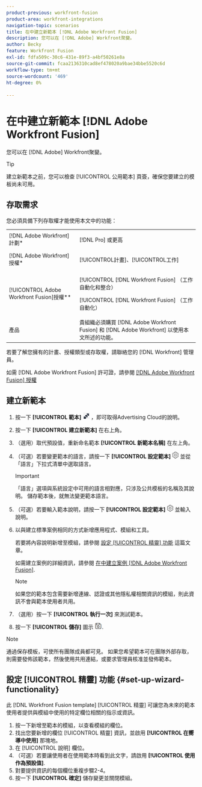 ```yaml
---
product-previous: workfront-fusion
product-area: workfront-integrations
navigation-topic: scenarios
title: 在中建立新範本 [!DNL Adobe Workfront Fusion]
description: 您可以在 [!DNL Adobe] Workfront聚變。
author: Becky
feature: Workfront Fusion
exl-id: fdfa509c-30c6-431e-89f3-a4bf50261e8a
source-git-commit: fcaa2136310cad8ef478020a9bae34bbe5520c6d
workflow-type: tm+mt
source-wordcount: '469'
ht-degree: 0%

---
```


# 在中建立新範本 [!DNL Adobe Workfront Fusion]

您可以在 [!DNL Adobe] Workfront聚變。

>[!TIP]
>
>建立新範本之前，您可以檢查 [!UICONTROL 公用範本] 頁簽，確保您要建立的模板尚未可用。

## 存取需求

您必須具備下列存取權才能使用本文中的功能：

<table style="table-layout:auto"> 
 <col> 
 <col> 
 <tbody> 
  <tr> 
    <td role="rowheader">[!DNL Adobe Workfront] 計劃*</td> 
   <td> <p>[!DNL Pro] 或更高</p> </td> 
  </tr> 
  <tr data-mc-conditions=""> 
   <td role="rowheader">[!DNL Adobe Workfront] 授權*</td> 
   <td> <p>[!UICONTROL計畫]、[!UICONTROL工作]</p> </td> 
  </tr> 
  <tr> 
   <td role="rowheader">[!UICONTROL Adobe Workfront Fusion]授權**</td> 
  <td> <p>[!UICONTROL [!DNL Workfront Fusion] （工作自動化和整合） </p><p>[!UICONTROL [!DNL Workfront Fusion] （工作自動化） </p>  </td>    </tr> 
  </tr> 
  <tr> 
   <td role="rowheader">產品</td> 
   <td>貴組織必須購買 [!DNL Adobe Workfront Fusion] 和 [!DNL Adobe Workfront] 以使用本文所述的功能。</td> 
  </tr> 
 </tbody> 
</table>

若要了解您擁有的計畫、授權類型或存取權，請聯絡您的 [!DNL Workfront] 管理員。

如需 [!DNL Adobe Workfront Fusion] 許可證，請參閱 [[!DNL Adobe Workfront Fusion] 授權](../../../workfront-fusion/get-started/license-automation-vs-integration.md)

## 建立新範本

1. 按一下 **[!UICONTROL 範本]** ![](assets/fusion-template-icon.png) ，即可取得Advertising Cloud的說明。
1. 按一下 **[!UICONTROL 建立新範本]** 在右上角。
1. （選用）取代預設值，重新命名範本 **[!UICONTROL 新範本名稱]** 在左上角。
1. （可選）若要變更範本的語言，請按一下 **[!UICONTROL 設定範本]** ![](assets/fusion-scenario-settings-icon.png) 並從「語言」下拉式清單中選取語言。

   >[!IMPORTANT]
   >
   >「語言」選項與系統設定中可用的語言相對應，只涉及公共模板的名稱及其說明。 儲存範本後，就無法變更範本語言。

1. （可選）若要輸入範本說明，請按一下 **[!UICONTROL 設定範本]** ![](assets/fusion-scenario-settings-icon.png) 並輸入說明。
1. 以與建立標準案例相同的方式新增應用程式、模組和工具。

   若要將內容說明新增至模組，請參閱 [設定 [!UICONTROL 精靈] 功能](#set-up-wizard-functionality) 這篇文章。

   如需建立案例的詳細資訊，請參閱 [在中建立案例 [!DNL Adobe Workfront Fusion]](../../../workfront-fusion/scenarios/create-a-scenario.md).

   >[!NOTE]
   >
   >如果您的範本包含需要新增連線、認證或其他隱私權相關資訊的模組，則此資訊不會與範本使用者共用。

1. （選用）按一下 **[!UICONTROL 執行一次]** 來測試範本。
1. 按一下 **[!UICONTROL 儲存]** 圖示 ![](assets/save-icon.png).

>[!NOTE]
>
>通過保存模板，可使所有團隊成員都可見。 如果您希望範本可在團隊外部存取，則需要發佈該範本，然後使用共用連結，或要求管理員核准並發佈範本。

## 設定 [!UICONTROL 精靈] 功能 {#set-up-wizard-functionality}

此 [!DNL Workfront Fusion template] [!UICONTROL 精靈] 可讓您為未來的範本使用者提供與模組中使用的特定欄位相關的指示或資訊。

1. 按一下新增至範本的模組，以查看模組的欄位。
1. 找出您要新增的欄位 [!UICONTROL 精靈] 資訊，並啟用 **[!UICONTROL 在嚮導中使用]** 那塊地。
1. 在 [!UICONTROL 說明] 欄位。
1. （可選）若要讓使用者在使用範本時看到此文字，請啟用 **[!UICONTROL 使用作為預設值]**.
1. 對要提供資訊的每個欄位重複步驟2-4。
1. 按一下 **[!UICONTROL 確定]** 儲存變更並關閉模組。
